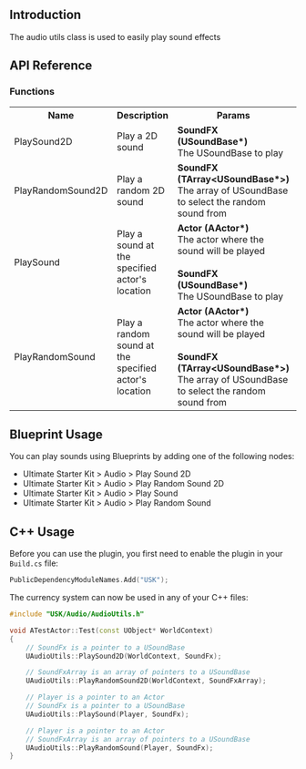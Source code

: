 ## Introduction
The audio utils class is used to easily play sound effects

## API Reference
### Functions
<table>
    <tr>
        <th>Name</th>
        <th>Description</th>
        <th>Params</th>
        <th>Return</th>
    </tr>
    <tr>
        <td>PlaySound2D</td>
        <td>Play a 2D sound</td>
        <td><strong>SoundFX (USoundBase*)</strong><br/>The USoundBase to play</td>
        <td></td>
    </tr>
    <tr>
        <td>PlayRandomSound2D</td>
        <td>Play a random 2D sound</td>
        <td><strong>SoundFX (TArray&lt;USoundBase*&gt;)</strong><br/>The array of USoundBase to select the random sound from</td>
        <td></td>
    </tr>
    <tr>
        <td>PlaySound</td>
        <td>Play a sound at the specified actor's location</td>
        <td><strong>Actor (AActor*)</strong><br/>The actor where the sound will be played<br/><br/><strong>SoundFX (USoundBase*)</strong><br/>The USoundBase to play</td>
        <td></td>
    </tr>
    <tr>
        <td>PlayRandomSound</td>
        <td>Play a random sound at the specified actor's location</td>
        <td><strong>Actor (AActor*)</strong><br/>The actor where the sound will be played<br/><br/><strong>SoundFX (TArray&lt;USoundBase*&gt;)</strong><br/>The array of USoundBase to select the random sound from</td>
        <td></td>
    </tr>
</table>

## Blueprint Usage
You can play sounds using Blueprints by adding one of the following nodes:
<ul>
    <li>Ultimate Starter Kit > Audio > Play Sound 2D</li>
    <li>Ultimate Starter Kit > Audio > Play Random Sound 2D</li>
    <li>Ultimate Starter Kit > Audio > Play Sound</li>
    <li>Ultimate Starter Kit > Audio > Play Random Sound</li>
</ul>

## C++ Usage
Before you can use the plugin, you first need to enable the plugin in your <code>Build.cs</code> file:
```c++
PublicDependencyModuleNames.Add("USK");
```

The currency system can now be used in any of your C++ files:
```c++
#include "USK/Audio/AudioUtils.h"

void ATestActor::Test(const UObject* WorldContext)
{
    // SoundFx is a pointer to a USoundBase
    UAudioUtils::PlaySound2D(WorldContext, SoundFx);

    // SoundFxArray is an array of pointers to a USoundBase
    UAudioUtils::PlayRandomSound2D(WorldContext, SoundFxArray);

    // Player is a pointer to an Actor
    // SoundFx is a pointer to a USoundBase
    UAudioUtils::PlaySound(Player, SoundFx);

    // Player is a pointer to an Actor
    // SoundFxArray is an array of pointers to a USoundBase
    UAudioUtils::PlayRandomSound(Player, SoundFx);
}
```